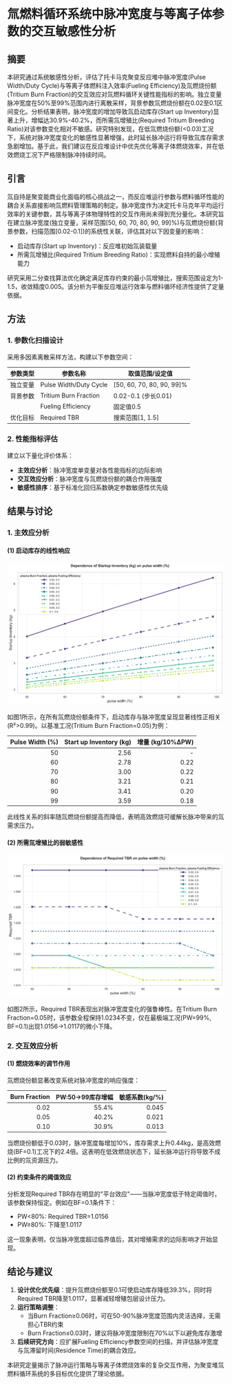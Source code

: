 # 氚燃料循环系统中脉冲宽度与等离子体参数的交互敏感性分析

## 摘要

本研究通过系统敏感性分析，评估了托卡马克聚变反应堆中脉冲宽度(Pulse Width/Duty Cycle)与等离子体燃料注入效率(Fueling Efficiency)及氚燃烧份额(Tritium Burn Fraction)的交互效应对氚燃料循环关键性能指标的影响。独立变量脉冲宽度在50%至99%范围内进行离散采样，背景参数氚燃烧份额在0.02至0.1区间变化。分析结果表明，脉冲宽度的增加导致氚启动库存(Start up Inventory)显著上升，增幅达30.9%-40.2%，而所需氚增殖比(Required Tritium Breeding Ratio)对该参数变化相对不敏感。研究特别发现，在低氚燃烧份额(<0.03)工况下，系统对脉冲宽度变化的敏感性显著增强，此时延长脉冲运行将导致氚库存需求急剧增加。基于此，我们建议在反应堆设计中优先优化等离子体燃烧效率，并在低效燃烧工况下严格限制脉冲持续时间。

## 引言

氚自持是聚变能商业化面临的核心挑战之一，而反应堆运行参数与燃料循环性能的耦合关系直接影响氚燃料管理策略的制定。脉冲宽度作为决定托卡马克年平均运行效率的关键参数，其与等离子体物理特性的交互作用尚未得到充分量化。本研究旨在建立脉冲宽度(独立变量，采样范围[50, 60, 70, 80, 90, 99]%)与氚燃烧份额(背景参数，扫描范围[0.02-0.1])的系统性关联，评估其对以下因变量的影响：

- 启动库存(Start up Inventory)：反应堆初始氚装载量
- 所需氚增殖比(Required Tritium Breeding Ratio)：实现燃料自持的最小增殖能力

研究采用二分查找算法优化确定满足库存约束的最小氚增殖比，搜索范围设定为1-1.5，收敛精度0.005。该分析为平衡反应堆运行效率与燃料循环经济性提供了定量依据。

## 方法

### 1. 参数化扫描设计

采用多因素离散采样方法，构建以下参数空间：

| 参数类型          | 参数名称                  | 取值范围/设定值            |
|-------------------|---------------------------|----------------------------|
| 独立变量          | Pulse Width/Duty Cycle    | [50, 60, 70, 80, 90, 99]% |
| 背景参数          | Tritium Burn Fraction     | 0.02-0.1 (步长0.01)        |
|                   | Fueling Efficiency        | 固定值0.5                  |
| 优化目标          | Required TBR              | 搜索范围[1, 1.5]           |

### 2. 性能指标评估

建立以下量化评价体系：
- **主效应分析**：脉冲宽度单变量对各性能指标的边际影响
- **交互效应分析**：脉冲宽度与氚燃烧份额的耦合作用强度
- **敏感性排序**：基于标准化回归系数确定参数敏感性优先级

## 结果与讨论

### 1. 主效应分析

#### (1) 启动库存的线性响应

![启动库存随脉冲宽度变化](line_Startup_Inventory_vs_pulse.width.svg)

如图1所示，在所有氚燃烧份额条件下，启动库存与脉冲宽度呈现显著线性正相关(R²>0.99)。以基准工况(Tritium Burn Fraction=0.05)为例：

| Pulse Width (%) | Start up Inventory (kg) | 增量 (kg/10%ΔPW) |
|----------------:|------------------------:|------------------:|
| 50              | 2.56                    | -                 |
| 60              | 2.78                    | 0.22              |
| 70              | 3.00                    | 0.22              |
| 80              | 3.21                    | 0.21              |
| 90              | 3.41                    | 0.20              |
| 99              | 3.59                    | 0.18              |

此线性关系的斜率随氚燃烧份额提高而降低，表明高效燃烧可缓解长脉冲带来的氚需求压力。

#### (2) 所需氚增殖比的弱敏感性

![所需TBR随脉冲宽度变化](line_Required_TBR_vs_pulse.width.svg)

如图2所示，Required TBR表现出对脉冲宽度变化的强鲁棒性。在Tritium Burn Fraction=0.05时，该参数全程保持1.0234不变，仅在最极端工况(PW=99%, BF=0.1)出现1.0156→1.0117的微小下降。

### 2. 交互效应分析

#### (1) 燃烧效率的调节作用

氚燃烧份额显著改变系统对脉冲宽度的响应强度：

| Burn Fraction | PW:50→99库存增幅 | 敏感系数(kg/%) |
|--------------:|------------------:|----------------:|
| 0.02          | 55.4%             | 0.045           |
| 0.05          | 40.2%             | 0.021           |
| 0.10          | 30.9%             | 0.013           |

当燃烧份额低于0.03时，脉冲宽度每增加10%，库存需求上升0.44kg，是高效燃烧(BF=0.1)工况下的2.4倍。这表明在低效燃烧状态下，延长脉冲运行将导致不成比例的氚资源压力。

#### (2) 约束条件的阈值效应

分析发现Required TBR存在明显的"平台效应"——当脉冲宽度低于特定阈值时，该参数保持恒定。例如在BF=0.1条件下：

- PW<80%: Required TBR=1.0156
- PW≥80%: 下降至1.0117

这一现象表明，仅当脉冲宽度超过临界值后，其对增殖需求的边际影响才开始显现。

## 结论与建议

1. **设计优化优先级**：提升氚燃烧份额至0.1可使启动库存降低39.3%，同时将Required TBR降至1.0117，显著减轻增殖包层设计压力。
2. **运行策略调整**：
   - 当Burn Fraction≥0.06时，可在50-90%脉冲宽度范围内灵活选择，无需担心TBR约束
   - Burn Fraction≤0.03时，建议将脉冲宽度限制在70%以下以避免库存激增
3. **后续研究方向**：应扩展Fueling Efficiency参数空间的扫描，并评估脉冲宽度与氚滞留时间(Residence Time)的耦合效应。

本研究定量揭示了脉冲运行策略与等离子体燃烧效率的复杂交互作用，为聚变堆氚燃料循环系统的多目标优化提供了理论依据。